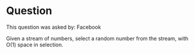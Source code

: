 # Question
This question was asked by: Facebook

Given a stream of numbers, select a random number from the stream, with O(1) space in selection.
